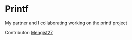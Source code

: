 # Printf

My partner and I collaborating  working on the printf project 

Contributor: [Mengist27](https://github.com/Mengist27)
